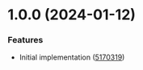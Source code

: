 # 1.0.0 (2024-01-12)


### Features

* Initial implementation ([5170319](https://github.com/SoftwareAG/semantic-release-monorepo-git/commit/51703190f7faded3813f5b4baa6713bbd1337d25))
